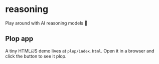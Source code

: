 # reasoning
Play around with AI reasoning models 🧠

## Plop app
A tiny HTML/JS demo lives at `plop/index.html`. Open it in a browser and click the button to see it plop.
